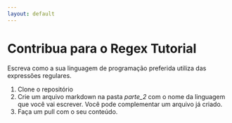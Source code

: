 ```yaml
---
layout: default
---
```

# Contribua para o Regex Tutorial

Escreva como a sua linguagem de programação preferida utiliza das expressões regulares.

1. Clone o repositório
2. Crie um arquivo markdown na pasta *parte_2* com o nome da linguagem que você vai escrever. Você pode complementar um arquivo já criado.
3. Faça um pull com o seu conteúdo.
